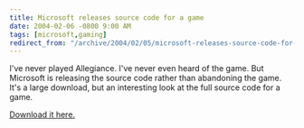 ```yaml
---
title: Microsoft releases source code for a game
date: 2004-02-06 -0800 9:00 AM
tags: [microsoft,gaming]
redirect_from: "/archive/2004/02/05/microsoft-releases-source-code-for-a-game.aspx/"
---
```


I've never played Allegiance. I've never even heard of the game. But
Microsoft is releasing the source code rather than abandoning the game.
It's a large download, but an interesting look at the full source code
for a game.

[Download it here.](http://research.microsoft.com/research/allegiance/)

